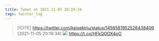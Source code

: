 ```yaml
---
title: Tweet at 2021-11-05 20:19:34
tags: twitter_log
---
```


> [!CITE] https://twitter.com/kaisekiriu/status/1456581952526438406 (2021-11-05 20:19:34)
> ![](https://twitter.com/kaisekiriu/status/1456581952526438406)
> https://t.co/HFkQODX4pO
